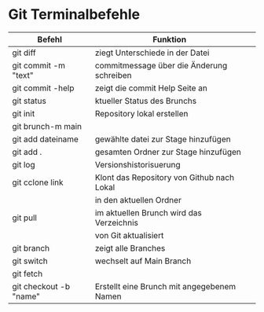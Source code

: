 # Git Terminalbefehle

Befehl                  | Funktion                                   |     |
| --------------------- | ------------------------------------------ | --- |
|git diff               | ziegt Unterschiede in der Datei            |     |
|git commit -m "text"   | commitmessage über die Änderung schreiben  |     |
|git commit -help       | zeigt die commit Help Seite an             |     |
|git status             | ktueller Status des Brunchs                |     |
|git init               | Repository lokal erstellen                 |     |
|git brunch-m main      |                                            |     |
|git add dateiname      | gewählte datei zur Stage hinzufügen        |     |
|git add .              | gesamten Ordner zur Stage hinzufügen       |     |
|git log                | Versionshistorisuerung                     |     |
|git cclone link        | Klont das Repository von Github nach Lokal |     |
|                       | in den aktuellen Ordner                    |     |
|git pull               | im aktuellen Brunch wird das Verzeichnis   |     |
|                       | von Git aktualisiert                       |     |
|git branch             | zeigt alle Branches                        |     |
|git switch             | wechselt auf Main Branch                   |     |
|git fetch              |                                            |     |
|git checkout -b "name" | Erstellt eine Brunch mit angegebenem Namen |     |
